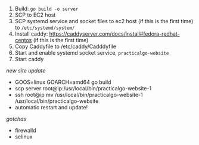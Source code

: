 1. Build: `go build -o server`
2. SCP to EC2 host
3. SCP systemd service and socket files to ec2 host (if this is the first time) to `/etc/systemd/system/`
3. Install caddy: https://caddyserver.com/docs/install#fedora-redhat-centos (if this is the first time)
4. Copy Caddyfile to /etc/caddy/Cadddyfile
5. Start and enable systemd socket service, `practicalgo-website`
6. Start caddy


*new site update*

- GOOS=linux GOARCH=amd64 go build
- scp server root@ip:/usr/local/bin/practicalgo-website-1
- ssh root@ip mv /usr/local/bin/practicalgo-website-1 /usr/local/bin/practicalgo-website
- automatic restart and update!

*gotchas*

- firewalld
- selinux
